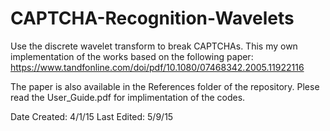 # CAPTCHA-Recognition-Wavelets

Use the discrete wavelet transform to break CAPTCHAs. This my own implementation of the works based on the following paper: https://www.tandfonline.com/doi/pdf/10.1080/07468342.2005.11922116

The paper is also available in the References folder of the repository. Plese read the User_Guide.pdf for implimentation of the codes. 

Date Created: 4/1/15
Last Edited: 5/9/15
